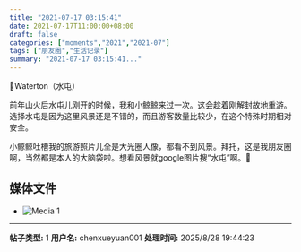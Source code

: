 ```yaml
---
title: "2021-07-17 03:15:41"
date: 2021-07-17T11:00:00+08:00
draft: false
categories: ["moments","2021","2021-07"]
tags: ["朋友圈","生活记录"]
summary: "2021-07-17 03:15:41..."
---
```


📍Waterton（水屯）

前年山火后水屯儿刚开的时候，我和小鲸鲸来过一次。这会趁着刚解封故地重游。选择水屯是因为这里风景还是不错的，而且游客数量比较少，在这个特殊时期相对安全。

小鲸鲸吐槽我的旅游照片儿全是大光圈人像，都看不到风景。拜托，这是我朋友圈啊，当然都是本人的大脑袋啦。想看风景就google图片搜“水屯”啊。🤭

## 媒体文件

- ![Media 1](/Moments/photos/2021-07-17/202107170315410.jpg)

---

**帖子类型:** 1
**用户名:** chenxueyuan001
**处理时间:** 2025/8/28 19:44:23